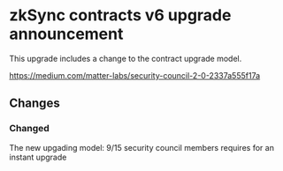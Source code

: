 # zkSync contracts v6 upgrade announcement


<!-- markdownlint-disable MD034 -->

This upgrade includes a change to the contract upgrade model.

https://medium.com/matter-labs/security-council-2-0-2337a555f17a


## Changes

### Changed
The new upgading model: 9/15 security council members requires for an instant upgrade


